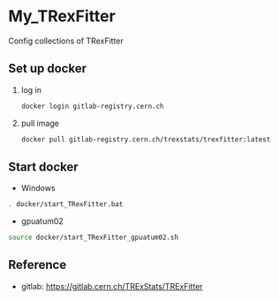 # My_TRexFitter

Config collections of TRexFitter

## Set up docker

1. log in

    ```bash
    docker login gitlab-registry.cern.ch
    ```

2. pull image

    ```bash
    docker pull gitlab-registry.cern.ch/trexstats/trexfitter:latest
    ```

## Start docker

- Windows

```bash
. docker/start_TRexFitter.bat
```

- gpuatum02

```bash
source docker/start_TRexFitter_gpuatum02.sh
```

## Reference

- gitlab: <https://gitlab.cern.ch/TRExStats/TRExFitter>
